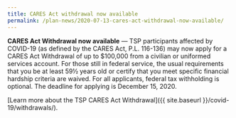 ```yaml
---
title: CARES Act withdrawal now available
permalink: /plan-news/2020-07-13-cares-act-withdrawal-now-available/
---
```


**CARES Act Withdrawal now available** &#8212; TSP participants affected by COVID-19 (as defined by the CARES Act, P.L. 116-136) may now apply for a CARES Act Withdrawal of up to $100,000 from a civilian or uniformed services account. For those still in federal service, the usual requirements that you be at least 59½ years old or certify that you meet specific financial hardship criteria are waived. For all applicants, federal tax withholding is optional. The deadline for applying is December 15, 2020.

[Learn more about the TSP CARES Act Withdrawal]({{ site.baseurl }}/covid-19/withdrawals/).
